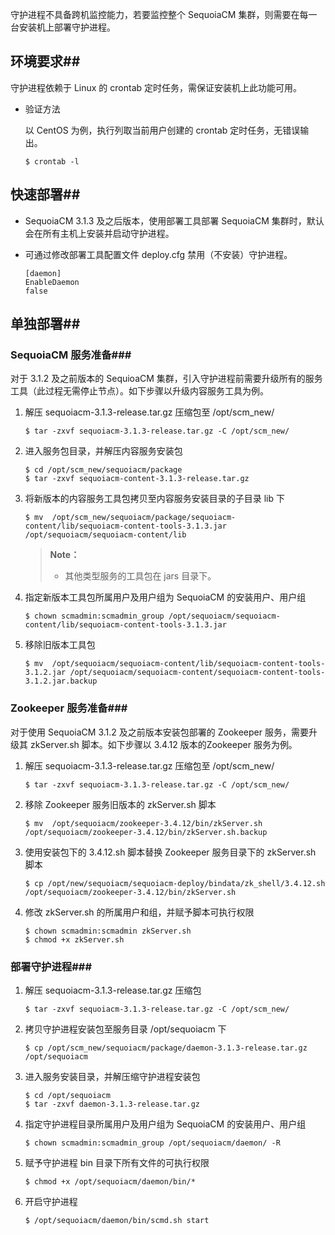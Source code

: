 守护进程不具备跨机监控能力，若要监控整个 SequoiaCM 集群，则需要在每一台安装机上部署守护进程。

## 环境要求##

守护进程依赖于 Linux 的 crontab 定时任务，需保证安装机上此功能可用。

- 验证方法

  以 CentOS 为例，执行列取当前用户创建的 crontab 定时任务，无错误输出。

  ```lang-bash
  $ crontab -l
  ```

## 快速部署##

- SequoiaCM 3.1.3 及之后版本，使用部署工具部署 SequoiaCM 集群时，默认会在所有主机上安装并启动守护进程。

- 可通过修改部署工具配置文件 deploy.cfg 禁用（不安装）守护进程。

  ```lang-ini
  [daemon]
  EnableDaemon
  false
  ```

## 单独部署##

### SequoiaCM 服务准备###

对于 3.1.2 及之前版本的 SequioaCM 集群，引入守护进程前需要升级所有的服务工具（此过程无需停止节点）。如下步骤以升级内容服务工具为例。

1. 解压 sequoiacm-3.1.3-release.tar.gz 压缩包至 /opt/scm_new/

   ```lang-bash
   $ tar -zxvf sequoiacm-3.1.3-release.tar.gz -C /opt/scm_new/
   ```

2. 进入服务包目录，并解压内容服务安装包

   ```lang-bash
   $ cd /opt/scm_new/sequoiacm/package
   $ tar -zxvf sequoiacm-content-3.1.3-release.tar.gz
   ``` 

3. 将新版本的内容服务工具包拷贝至内容服务安装目录的子目录 lib 下

   ```lang-bash
   $ mv  /opt/scm_new/sequoiacm/package/sequoiacm-content/lib/sequoiacm-content-tools-3.1.3.jar /opt/sequoiacm/sequoiacm-content/lib
   ```

   > **Note：**
   >
   >  * 其他类型服务的工具包在 jars 目录下。

4. 指定新版本工具包所属用户及用户组为 SequoiaCM 的安装用户、用户组

   ```lang-bash
   $ chown scmadmin:scmadmin_group /opt/sequoiacm/sequoiacm-content/lib/sequoiacm-content-tools-3.1.3.jar
   ```

5. 移除旧版本工具包

   ```lang-bash
   $ mv  /opt/sequoiacm/sequoiacm-content/lib/sequoiacm-content-tools-3.1.2.jar /opt/sequoiacm/sequoiacm-content/sequoiacm-content-tools-3.1.2.jar.backup
   ```

### Zookeeper 服务准备###

对于使用 SequoiaCM 3.1.2 及之前版本安装包部署的 Zookeeper 服务，需要升级其 zkServer.sh 脚本。如下步骤以 3.4.12 版本的Zookeeper 服务为例。

1. 解压 sequoiacm-3.1.3-release.tar.gz 压缩包至 /opt/scm_new/

   ```lang-bash
   $ tar -zxvf sequoiacm-3.1.3-release.tar.gz -C /opt/scm_new/
   ```

2. 移除 Zookeeper 服务旧版本的 zkServer.sh 脚本

   ```lang-bash
   $ mv  /opt/sequoiacm/zookeeper-3.4.12/bin/zkServer.sh /opt/sequoiacm/zookeeper-3.4.12/bin/zkServer.sh.backup
   ```

3. 使用安装包下的 3.4.12.sh 脚本替换 Zookeeper 服务目录下的 zkServer.sh 脚本

   ```lang-bash
   $ cp /opt/new/sequoiacm/sequoiacm-deploy/bindata/zk_shell/3.4.12.sh /opt/sequoiacm/zookeeper-3.4.12/bin/zkServer.sh
   ```

4. 修改 zkServer.sh 的所属用户和组，并赋予脚本可执行权限

   ```lang-bash
   $ chown scmadmin:scmadmin zkServer.sh
   $ chmod +x zkServer.sh
   ```

### 部署守护进程###

1. 解压 sequoiacm-3.1.3-release.tar.gz 压缩包

   ```lang-bash
   $ tar -zxvf sequoiacm-3.1.3-release.tar.gz -C /opt/scm_new/
   ```

2. 拷贝守护进程安装包至服务目录 /opt/sequoiacm 下

   ```lang-bash
   $ cp /opt/scm_new/sequoiacm/package/daemon-3.1.3-release.tar.gz /opt/sequoiacm
   ```

3. 进入服务安装目录，并解压缩守护进程安装包

   ```lang-bash
   $ cd /opt/sequoiacm
   $ tar -zxvf daemon-3.1.3-release.tar.gz
   ```

4. 指定守护进程目录所属用户及用户组为 SequoiaCM 的安装用户、用户组

   ```lang-bash
   $ chown scmadmin:scmadmin_group /opt/sequoiacm/daemon/ -R
   ```

5. 赋予守护进程 bin 目录下所有文件的可执行权限

   ```lang-bash
   $ chmod +x /opt/sequoiacm/daemon/bin/*
   ```

5. 开启守护进程

   ```lang-bash
   $ /opt/sequoiacm/daemon/bin/scmd.sh start
   ```